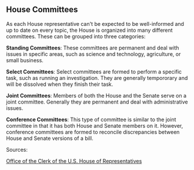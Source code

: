 ## House Committees

As each House representative can't be expected to be well-informed and up to date on every topic, the House is organized into many different committees. These can be grouped into three categories:

**Standing Committees**: These committees are permanent and deal with issues in specific areas, such as science and technology, agriculture, or small business.

**Select Committees**: Select committees are formed to perform a specific task, such as running an investigation. They are generally tempororary and will be dissolved when they finish their task.

**Joint Committees**: Members of both the House and the Senate serve on a joint committee. Generally they are permanent and deal with administrative issues.

**Conference Committees**: This type of committee is similar to the joint committee in that it has both House and Senate members on it. However, conference committees are formed to reconcile discrepancies between House and Senate versions of a bill.

Sources:

[Office of the Clerk of the U.S. House of Representatives](http://clerk.house.gov/committee_info/commfaq.aspx)
